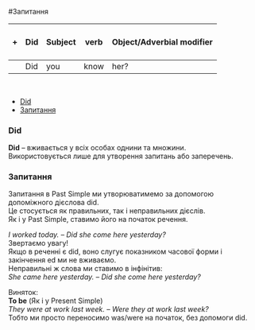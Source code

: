 #Запитання

| <h4>+</h4>| Did |Subject | verb | Object/Adverbial modifier |
| -- | -- | -- | -- | -- |
| | Did |  you | know | her? |
<br>


<ul class="nav nav-tabs">
<li class="active"><a data-toggle="tab" href="#home">Did</a></li>
 <li><a data-toggle="tab" href="#menu1">Запитання</a></li>
 </ul>

<div class="tab-content">
  <div id="home" class="tab-pane fade in active">
    <h3>Did</h3>
    <p><b>Did</b> – вживається у всіх особах однини та множини.<br>
    Використовується лише для утворення запитань або заперечень.</p>
  </div>
  <div id="menu1" class="tab-pane fade">
    <h3>Запитання</h3>
    <p>Запитання в  Past Simple ми утворюватимемо за допомогою допоміжного дієслова did.<br>
    Це стосується як правильних, так і неправильних дієслів.<br>
    Як і у Past Simple, ставимо його на початок речення.</p>
    <i>I worked today. – Did she come here yesterday?</i>
    <br>
    <div class="add-wrap">
<span class="add">Звертаємо увагу!</span>
<div class="add-text">
Якщо в реченні є <span class="p1">did</span>, воно слугує показником часової форми і закінчення <span class="p1">ed</span> ми не вживаємо.<br>
Неправильні ж слова ми ставимо в інфінітив:<br>
<i>She came here yesterday. – Did she come here yesterday?</i>
</div>
</div>
<p>
<div class="exmpl-wrap">
<span class="exmpl">Виняток:</span>
<div class="exmpl-text">
<b>To be</b> (Як і у Present Simple)<br>
<i>They were at work last week. – Were they at work last week?</i><br>
Тобто ми просто переносимо was/were на початок, без допомоги did.
</div>
</div>
</p>
  </div>
</div>